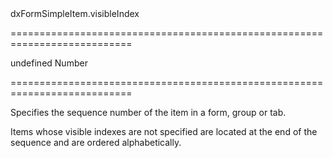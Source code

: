 <!--id-->dxFormSimpleItem.visibleIndex<!--/id-->
===========================================================================
<!--default-->undefined<!--/default-->
<!--type-->Number<!--/type-->
===========================================================================

<!--shortDescription-->
Specifies the sequence number of the item in a form, group or tab.
<!--/shortDescription-->

<!--fullDescription-->
Items whose visible indexes are not specified are located at the end of the sequence and are ordered alphabetically.
<!--/fullDescription-->